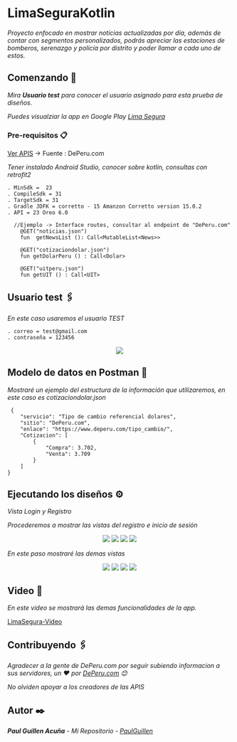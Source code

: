 # LimaSeguraKotlin

_Proyecto enfocado en mostrar noticias actualizadas por día, además de contar con segmentos personalizados, podrás apreciar las estaciones de bomberos, serenazgo y policía por distrito y poder llamar a cada uno de estos._

## Comenzando 🚀

_Mira **Usuario test** para conocer el usuario asignado para esta prueba de diseños._

_Puedes visualziar la app en Google Play [Lima Segura](https://play.google.com/store/apps/details?id=devpaul.business.safetylima)_

### Pre-requisitos 📋

[Ver APIS](https://www.deperu.com/api/) -> Fuente : DePeru.com

_Tener instalado Android Studio, conocer sobre kotlin, consultas con retrofit2_

```
. MinSdk =  23
. CompileSdk = 31
. TargetSdk = 31
. Gradle JDFK = corretto - 15 Amanzon Corretto version 15.0.2
. API = 23 Oreo 6.0
```

```
  //Ejemplo -> Interface routes, consultar al endpoint de "DePeru.com"
    @GET("noticias.json")
    fun  getNewsList (): Call<MutableList<News>>

    @GET("cotizaciondolar.json")
    fun getDolarPeru () : Call<Dolar>
    
    @GET("uitperu.json")
    fun getUIT () : Call<UIT>

```

## Usuario test 🖇️

_En este caso usaremos el usuario TEST_

```
. correo = test@gmail.com
. contraseña = 123456
```

<p align="center">
 <img src="https://i.postimg.cc/W3f7bTK2/Usuario.png"/>
</p>


## Modelo de datos en Postman 📖

_Mostraré un ejemplo del estructura de la información que utilizaremos, en este caso es cotizaciondolar.json_

```
 {
    "servicio": "Tipo de cambio referencial dolares",
    "sitio": "DePeru.com",
    "enlace": "https://www.deperu.com/tipo_cambio/",
    "Cotizacion": [
        {
            "Compra": 3.702,
            "Venta": 3.709
        }
    ]
}

```

## Ejecutando los diseños ⚙️

_Vista Login y Registro_

_Procederemos a mostrar las vistas del registro e inicio de sesión_

<p align="center">
 <img src="https://i.postimg.cc/7hX63Z3z/Screenshot-1650580536.png"/>
 <img src="https://i.postimg.cc/NffLgRtk/Screenshot-1650580309.png"/>
 <img src="https://i.postimg.cc/zXbZSfF1/Screenshot-1650580540.png"/>
 <img src="https://i.postimg.cc/HsqGSC68/Screenshot-1650580321.png"/>
</p>

_En este paso mostraré las demas vistas_

<p align="center">
    <img src="https://i.postimg.cc/0QQHkttq/Screenshot-1649191655.png"/>
   <img src="https://i.postimg.cc/Cdyv4wwF/Screenshot-1649191659.png"/>
   <img src="https://i.postimg.cc/BZdszD6v/Screenshot-1649191662.png"/>
   <img src="https://i.postimg.cc/MKVxJTMm/Screenshot-1649191664.png"/>
</p>

## Video 📄

_En este video se mostrará las demas funcionalidades de la app._

[LimaSegura-Video](https://user-images.githubusercontent.com/43099030/164521101-2f478148-5bf4-4fae-a95f-de9f18063a34.mp4)

## Contribuyendo 🖇️

_Agradecer a la gente de DePeru.com por seguir subiendo informacion a sus servidores, un ❤️ por [DePeru.com](https://github.com/deperucom)  😊_

_No olviden apoyar a los creadores de las APIS_

## Autor ✒️

_**Paul Guillen Acuña** - *Mi Repositorio* - [PaulGuillen](https://github.com/PaulGuillen?tab=repositories)_
